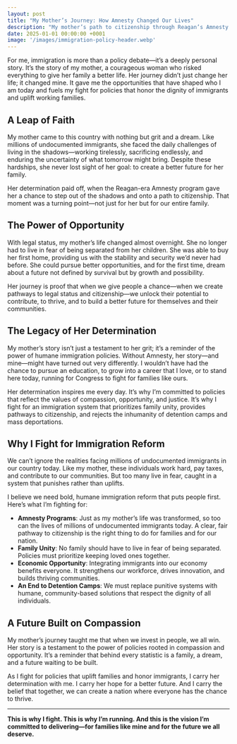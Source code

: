 ```yaml
---
layout: post
title: "My Mother’s Journey: How Amnesty Changed Our Lives"
description: "My mother’s path to citizenship through Reagan’s Amnesty program didn’t just change her life—it set the foundation for my own opportunities. Her determination to create a better future inspires my fight for policies that honor immigrants and uplift families."
date: 2025-01-01 00:00:00 +0001
image: '/images/immigration-policy-header.webp'
---
```

For me, immigration is more than a policy debate—it’s a deeply personal story. It’s the story of my mother, a courageous woman who risked everything to give her family a better life. Her journey didn’t just change her life; it changed mine. It gave me the opportunities that have shaped who I am today and fuels my fight for policies that honor the dignity of immigrants and uplift working families.

## A Leap of Faith

My mother came to this country with nothing but grit and a dream. Like millions of undocumented immigrants, she faced the daily challenges of living in the shadows—working tirelessly, sacrificing endlessly, and enduring the uncertainty of what tomorrow might bring. Despite these hardships, she never lost sight of her goal: to create a better future for her family.

Her determination paid off, when the Reagan-era Amnesty program gave her a chance to step out of the shadows and onto a path to citizenship. That moment was a turning point—not just for her but for our entire family.

## The Power of Opportunity

With legal status, my mother’s life changed almost overnight. She no longer had to live in fear of being separated from her children. She was able to buy her first home, providing us with the stability and security we’d never had before. She could pursue better opportunities, and for the first time, dream about a future not defined by survival but by growth and possibility.

Her journey is proof that when we give people a chance—when we create pathways to legal status and citizenship—we unlock their potential to contribute, to thrive, and to build a better future for themselves and their communities.

## The Legacy of Her Determination

My mother’s story isn’t just a testament to her grit; it’s a reminder of the power of humane immigration policies. Without Amnesty, her story—and mine—might have turned out very differently. I wouldn’t have had the chance to pursue an education, to grow into a career that I love, or to stand here today, running for Congress to fight for families like ours.

Her determination inspires me every day. It’s why I’m committed to policies that reflect the values of compassion, opportunity, and justice. It’s why I fight for an immigration system that prioritizes family unity, provides pathways to citizenship, and rejects the inhumanity of detention camps and mass deportations.

## Why I Fight for Immigration Reform

We can’t ignore the realities facing millions of undocumented immigrants in our country today. Like my mother, these individuals work hard, pay taxes, and contribute to our communities. But too many live in fear, caught in a system that punishes rather than uplifts.

I believe we need bold, humane immigration reform that puts people first. Here’s what I’m fighting for:

- **Amnesty Programs**: Just as my mother’s life was transformed, so too can the lives of millions of undocumented immigrants today. A clear, fair pathway to citizenship is the right thing to do for families and for our nation.
- **Family Unity**: No family should have to live in fear of being separated. Policies must prioritize keeping loved ones together.
- **Economic Opportunity**: Integrating immigrants into our economy benefits everyone. It strengthens our workforce, drives innovation, and builds thriving communities.
- **An End to Detention Camps**: We must replace punitive systems with humane, community-based solutions that respect the dignity of all individuals.

## A Future Built on Compassion

My mother’s journey taught me that when we invest in people, we all win. Her story is a testament to the power of policies rooted in compassion and opportunity. It’s a reminder that behind every statistic is a family, a dream, and a future waiting to be built.

As I fight for policies that uplift families and honor immigrants, I carry her determination with me. I carry her hope for a better future. And I carry the belief that together, we can create a nation where everyone has the chance to thrive.

---

**This is why I fight. This is why I’m running. And this is the vision I’m committed to delivering—for families like mine and for the future we all deserve.**